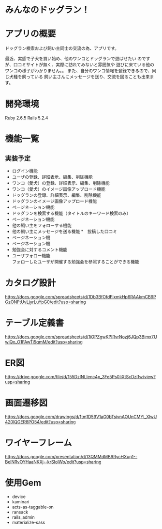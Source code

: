 # みんなのドッグラン！
# アプリの概要
ドッグラン検索および飼い主同士の交流の為、アプリです。

最近、実感で子犬を買い始め、他のワンコとドッグランで遊ばせたい
のですが、口コミサイトが無く、実際に訪れてみないと雰囲気や
遊びに来ている他のワンコの様子がわかりません。。
また、自分のワンコ情報を登録できるので、同じ犬種を飼っている
飼い主さんにメッセージを送り、交流を図ることも出来ます。


# 開発環境
Ruby 2.6.5
Rails 5.2.4

# 機能一覧
## 実装予定
* ログイン機能    
* ユーザの登録、詳細表示、編集、削除機能  
* ワンコ（愛犬）の登録、詳細表示、編集、削除機能  
* ワンコ（愛犬）のイメージ画像アップロード機能  
* ドッグランの登録、詳細表示、編集、削除機能  
* ドッグランのイメージ画像アップロード機能
* ページネーション機能  
* ドッグランを検索する機能（タイトルのキーワード検索のみ）       
* ページネーション機能  
* 他の飼い主をフォローする機能 
* 他の飼い主にメッセージを送る機能
*　投稿した口コミ
* ページネーション機 
* ページネーション機  
* 勉強会に対するコメント機能  
* ユーザフォロー機能  
フォローしたユーザが開催する勉強会を参照することができる機能
  
# カタログ設計
https://docs.google.com/spreadsheets/d/1Db3BfOfdFIxmkHp6RAAkmCB9PGzONFtUvLjyrLuYpG0/edit?usp=sharing

# テーブル定義書
https://docs.google.com/spreadsheets/d/1iOPZgwKPlRvrNozj6JQp3Bimx7UwiQo_O1FAwTi5qmM/edit?usp=sharing

# ER図
https://drive.google.com/file/d/155DzINLIenc4p_3Fe5Ps0IiXtScDzi1w/view?usp=sharing

# 画面遷移図
https://docs.google.com/drawings/d/1tm1D59V1aG0bTsivnAOUnCMYl_XlwU420lQGER8PO54/edit?usp=sharing

# ワイヤーフレーム
https://docs.google.com/presentation/d/13QMMdMB9RycHXup1--BelNRvOYHaaNKXj--krSIolWo/edit?usp=sharing

# 使用Gem
* device
* kaminari
* acts-as-taggable-on
* ransack
* rails_admin
* materialize-sass
